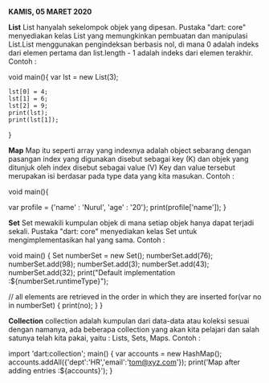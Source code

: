 **KAMIS, 05 MARET 2020**

**List**
List hanyalah sekelompok objek yang dipesan. Pustaka "dart: core" menyediakan kelas List yang memungkinkan pembuatan dan manipulasi List.List menggunakan pengindeksan berbasis nol, di mana 0 adalah indeks dari elemen pertama dan list.length - 1 adalah indeks dari elemen terakhir.
Contoh :

void main(){
    var lst = new List(3);
    
    lst[0] = 4;
    lst[1] = 6;
    lst[2] = 9;
    print(lst);
    print(lst[1]);
    
}

**Map**
Map itu seperti array yang indexnya adalah object sebarang dengan pasangan index yang digunakan disebut sebagai key (K) dan objek yang ditunjuk oleh index disebut sebagai value (V) Key dan value tersebut merupakan isi berdasar pada type data yang kita masukan. 
Contoh :

void main(){
  
  var profile = {'name' : 'Nurul', 'age' : '20'};
    print(profile['name']); 
}

**Set**
Set mewakili kumpulan objek di mana setiap objek hanya dapat terjadi sekali. Pustaka "dart: core" menyediakan kelas Set untuk mengimplementasikan hal yang sama.
Contoh :

void main() { 
   Set numberSet = new  Set(); 
   numberSet.add(76); 
   numberSet.add(98); 
   numberSet.add(3); 
   numberSet.add(43); 
   numberSet.add(32);
   print("Default implementation :${numberSet.runtimeType}");  
   
   // all elements are retrieved in the order in which they are inserted 
   for(var no in numberSet) { 
      print(no); 
   } 
}  

**Collection**
collection adalah kumpulan dari data-data atau koleksi sesuai dengan namanya, ada beberapa collection yang akan kita pelajari dan salah satunya telah kita pakai, yaitu : Lists, Sets, Maps.
Contoh :

import 'dart:collection'; 
main() { 
   var accounts = new HashMap(); 
   accounts.addAll({'dept':'HR','email':'tom@xyz.com'}); 
   print('Map after adding  entries :${accounts}'); 
}
